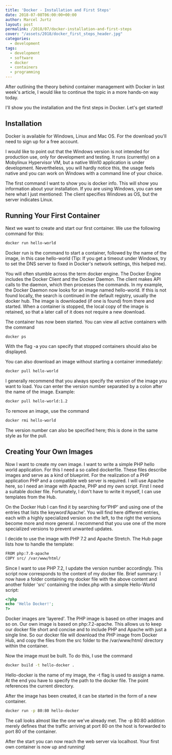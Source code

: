 ```yaml
---
title: 'Docker - Installation and First Steps'
date: 2018-07-08T06:00:00+00:00
author: Marcel Jurtz
layout: post
permalink: /2018/07/docker-installation-and-first-steps
cover: "/assets/2018/docker_first_steps_header.jpg"
categories:
  - development
tags:
  - development
  - software
  - docker
  - containers
  - programming
---
```


After outlining the theory behind container management with Docker in last week's article, I would like to continue the topic in a more hands-on way today. 

I'll show you the installation and the first steps in Docker. Let's get started! 

## Installation

Docker is available for Windows, Linux and Mac OS. For the download you'll need to sign up for a free account.

I would like to point out that the Windows version is not intended for production use, only for development and testing. It runs (currently) on a Mobylinux Hypervisor VM, but a native Win10 application is under development. Nevertheless, you will hardly notice this, the usage feels native and you can work on Windows with a command line of your choice.

The first command I want to show you is docker info. This will show you information about your installation. If you are using Windows, you can see here what I just mentioned: The client specifies Windows as OS, but the server indicates Linux.

## Running Your First Container

Next we want to create and start our first container. We use the following command for this:  

```bash 
docker run hello-world 
```

Docker run is the command to start a container, followed by the name of the image, in this case hello-world (Tip: If you get a timeout under Windows, try to set the DNS server to fixed in Docker's network settings, this helped me).

You will often stumble across the term docker engine. The Docker Engine includes the Docker Client and the Docker Daemon. The client makes API calls to the daemon, which then processes the commands. In my example, the Docker Daemon now looks for an image named hello-world. If this is not found locally, the search is continued in the default registry, usually the docker hub. The image is downloaded (if one is found) from there and started. When a container is stopped, the local copy of the image is retained, so that a later call of it does not require a new download.

The container has now been started. You can view all active containers with the command 

```bash 
docker ps 
```

With the flag -a you can specify that stopped containers should also be displayed. 

You can also download an image without starting a container immediately: 

```bash 
docker pull hello-world 
```
 
I generally recommend that you always specify the version of the image you want to load. You can enter the version number separated by a colon after the name of the image. Example: 

```bash 
docker pull hello-world:1.2 
```
 
To remove an image, use the command 

```bash 
docker rmi hello-world 
```

The version number can also be specified here; this is done in the same style as for the pull.

## Creating Your Own Images

Now I want to create my own image. I want to write a simple PHP hello world application. For this I need a so called dockerfile. These files describe images and serve as a kind of blueprint. For the realization of a PHP application PHP and a compatible web server is required. I will use Apache here, so I need an image with Apache, PHP and my own script. First I need a suitable docker file. Fortunately, I don't have to write it myself, I can use templates from the Hub.

On the Docker Hub I can find it by searching for'PHP' and using one of the entries that lists the keyword'Apache'. You will find here different entries, each with a highly specialized version on the left, to the right the versions become more and more general. I recommend that you use one of the more specialized versions to prevent unwanted updates.

I decide to use the image with PHP 7.2 and Apache Stretch. The Hub page lists how to handle the template:

```bash 
FROM php:7.0-apache 
COPY src/ /var/www/html/  
```

Since I want to use PHP 7.2, I update the version number accordingly. This script now corresponds to the content of my docker file. Brief summary: I now have a folder containing my docker file with the above content and another folder 'src' containing the index.php with a simple Hello-World script: 

```php 
<?php 
echo 'Hello Docker!'; 
?> 
```

Docker images are 'layered'. The PHP image is based on other images and so on. Our own image is based on php:7.2-apache. This allows us to keep our docker file short and concise and to include PHP and Apache with just a single line. So our docker file will download the PHP image from Docker Hub, and copy the files from the src folder to the /var/www/html/ directory within the container. 

Now the image must be built. To do this, I use the command 

```bash 
docker build -t hello-docker . 
```
 
Hello-docker is the name of my image, the -t flag is used to assign a name. At the end you have to specify the path to the docker file. The point references the current directory. 

After the image has been created, it can be started in the form of a new container.  

```bash 
docker run -p 80:80 hello-docker 
```

The call looks almost like the one we've already met. The -p 80:80 addition merely defines that the traffic arriving at port 80 on the host is forwarded to port 80 of the container. 

After the start you can now reach the web server via localhost. Your first own container is now up and running!